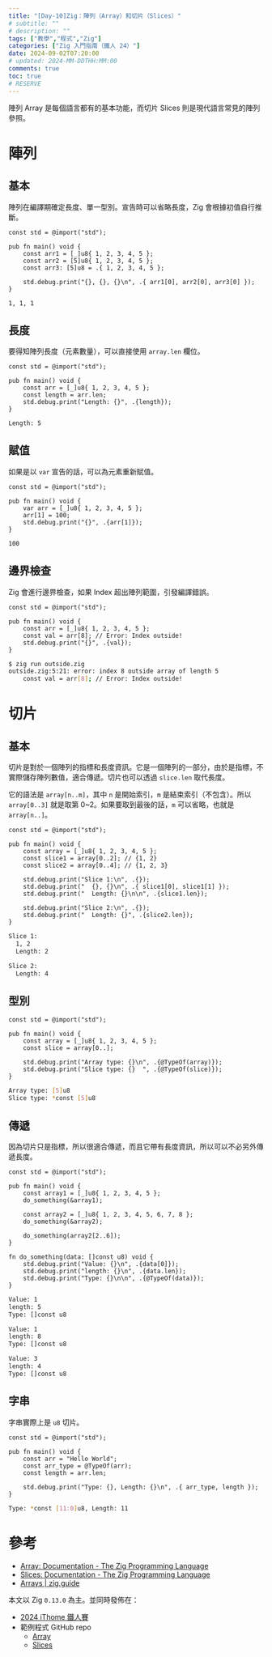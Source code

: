 ```yaml
---
title: "[Day-10]Zig：陣列（Array）和切片（Slices）"
# subtitle: ""
# description: ""
tags: ["教學","程式","Zig"]
categories: ["Zig 入門指南（鐵人 24）"]
date: 2024-09-02T07:20:00
# updated: 2024-MM-DDTHH:MM:00
comments: true
toc: true
# RESERVE
---
```


陣列 Array 是每個語言都有的基本功能，而切片 Slices 則是現代語言常見的陣列參照。

<!-- more -->

# 陣列

## 基本

陣列在編譯期確定長度、單一型別。宣告時可以省略長度，Zig 會根據初值自行推斷。

```zig
const std = @import("std");

pub fn main() void {
    const arr1 = [_]u8{ 1, 2, 3, 4, 5 };
    const arr2 = [5]u8{ 1, 2, 3, 4, 5 };
    const arr3: [5]u8 = .{ 1, 2, 3, 4, 5 };

    std.debug.print("{}, {}, {}\n", .{ arr1[0], arr2[0], arr3[0] });
}
```

```bash
1, 1, 1
```

## 長度

要得知陣列長度（元素數量），可以直接使用 `array.len` 欄位。

```zig
const std = @import("std");

pub fn main() void {
    const arr = [_]u8{ 1, 2, 3, 4, 5 };
    const length = arr.len;
    std.debug.print("Length: {}", .{length});
}
```

```bash
Length: 5
```

## 賦值

如果是以 `var` 宣告的話，可以為元素重新賦值。

```zig
const std = @import("std");

pub fn main() void {
    var arr = [_]u8{ 1, 2, 3, 4, 5 };
    arr[1] = 100;
    std.debug.print("{}", .{arr[1]});
}
```

```bash
100
```

## 邊界檢查

Zig 會進行邊界檢查，如果 Index 超出陣列範圍，引發編譯錯誤。

```zig
const std = @import("std");

pub fn main() void {
    const arr = [_]u8{ 1, 2, 3, 4, 5 };
    const val = arr[8]; // Error: Index outside!
    std.debug.print("{}", .{val});
}
```

```bash
$ zig run outside.zig
outside.zig:5:21: error: index 8 outside array of length 5
    const val = arr[8]; // Error: Index outside!
```

# 切片

## 基本

切片是對於一個陣列的指標和長度資訊。它是一個陣列的一部分，由於是指標，不實際儲存陣列數值，適合傳遞。切片也可以透過 `slice.len` 取代長度。

它的語法是 `array[n..m]`，其中 `n` 是開始索引，`m` 是結束索引（不包含）。所以  `array[0..3]` 就是取第 0~2。如果要取到最後的話，`m` 可以省略，也就是 `array[n..]`。

```zig
const std = @import("std");

pub fn main() void {
    const array = [_]u8{ 1, 2, 3, 4, 5 };
    const slice1 = array[0..2]; // {1, 2}
    const slice2 = array[0..4]; // {1, 2, 3}

    std.debug.print("Slice 1:\n", .{});
    std.debug.print("  {}, {}\n", .{ slice1[0], slice1[1] });
    std.debug.print("  Length: {}\n\n", .{slice1.len});

    std.debug.print("Slice 2:\n", .{});
    std.debug.print("  Length: {}", .{slice2.len});
}
```

```bash
Slice 1:
  1, 2
  Length: 2

Slice 2:
  Length: 4
```

## 型別

```zig
const std = @import("std");

pub fn main() void {
    const array = [_]u8{ 1, 2, 3, 4, 5 };
    const slice = array[0..];

    std.debug.print("Array type: {}\n", .{@TypeOf(array)});
    std.debug.print("Slice type: {}  ", .{@TypeOf(slice)});
}

```

```bash
Array type: [5]u8
Slice type: *const [5]u8
```

## 傳遞

因為切片只是指標，所以很適合傳遞，而且它帶有長度資訊，所以可以不必另外傳遞長度。

```zig
const std = @import("std");

pub fn main() void {
    const array1 = [_]u8{ 1, 2, 3, 4, 5 };
    do_something(&array1);

    const array2 = [_]u8{ 1, 2, 3, 4, 5, 6, 7, 8 };
    do_something(&array2);

    do_something(array2[2..6]);
}

fn do_something(data: []const u8) void {
    std.debug.print("Value: {}\n", .{data[0]});
    std.debug.print("length: {}\n", .{data.len});
    std.debug.print("Type: {}\n\n", .{@TypeOf(data)});
}
```

```bash
Value: 1
length: 5
Type: []const u8

Value: 1
length: 8
Type: []const u8

Value: 3
length: 4
Type: []const u8
```

## 字串

字串實際上是 `u8` 切片。

```zig
const std = @import("std");

pub fn main() void {
    const arr = "Hello World";
    const arr_type = @TypeOf(arr);
    const length = arr.len;

    std.debug.print("Type: {}, Length: {}\n", .{ arr_type, length });
}
```

```bash
Type: *const [11:0]u8, Length: 11
```

# 參考

- [Array: Documentation - The Zig Programming Language](https://ziglang.org/documentation/0.13.0/#Arrays)
- [Slices: Documentation - The Zig Programming Language](https://ziglang.org/documentation/0.13.0/#Slices)
- [Arrays | zig.guide](https://zig.guide/language-basics/arrays)

本文以 Zig `0.13.0` 為主。並同時發佈在：

- [2024 iThome 鐵人賽](https://ithelp.ithome.com.tw/articles/10347403)
- 範例程式 GitHub repo
    - [Array](https://github.com/ziteh/zig-learn-it24/tree/main/array)
    - [Slices](https://github.com/ziteh/zig-learn-it24/tree/main/slices)
